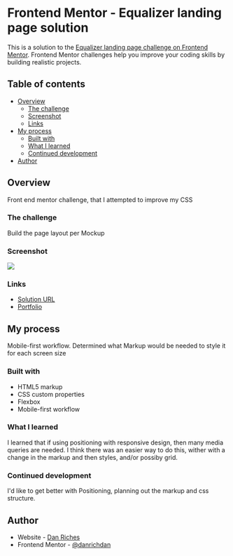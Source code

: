 # Frontend Mentor - Equalizer landing page solution

This is a solution to the [Equalizer landing page challenge on Frontend Mentor](https://www.frontendmentor.io/challenges/equalizer-landing-page-7VJ4gp3DE). Frontend Mentor challenges help you improve your coding skills by building realistic projects.

## Table of contents

- [Overview](#overview)
  - [The challenge](#the-challenge)
  - [Screenshot](#screenshot)
  - [Links](#links)
- [My process](#my-process)
  - [Built with](#built-with)
  - [What I learned](#what-i-learned)
  - [Continued development](#continued-development)
- [Author](#author)

## Overview
Front end mentor challenge, that I attempted to improve my CSS
### The challenge

Build the page layout per Mockup

### Screenshot

![](./screenshot.jpg)

### Links

- [Solution URL](https://danrichdan.github.io/equalizer-landing-page/)
- [Portfolio](https://danriches.com)

## My process

Mobile-first workflow. Determined what Markup would be needed to style it for each screen size

### Built with

- HTML5 markup
- CSS custom properties
- Flexbox
- Mobile-first workflow

### What I learned

I learned that if using positioning with responsive design, then many media queries are needed. I think there was an easier way to do this, wither with a change in the markup and then styles, and/or possiby grid.

### Continued development

I'd like to get better with Positioning, planning out the markup and css structure.

## Author

- Website - [Dan Riches](https://www.danriches.com)
- Frontend Mentor - [@danrichdan](https://www.frontendmentor.io/profile/danrichdan)
